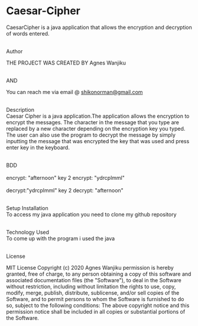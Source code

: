 # Caesar-Cipher
CaesarCipher is a java application that allows the encryption and decryption of words entered.
 
 <br>Author<br>
 
 THE PROJECT WAS CREATED BY Agnes Wanjiku
 
 <br>AND<br>
 
 You can reach me via email @ shikonorman@gmail.com
 
 
 <br>Description<br>
 Caesar Cipher is a java application.The application allows the encryption to encrypt the messages. The character in the message that you type are replaced by a new 
 character depending on the encryption key you typed. The user can also use the program to decrypt the message by simply inputting the message that was encrypted the key that was used and press enter key in the keyboard.

<br>BDD<br>
<br>encrypt: "afternoon"  key 2      encrypt: "ydrcplmml"<br>
<br>decrypt:"ydrcplmml"   key 2       decrypt: "afternoon"<br>

<br>Setup Installation <br>
To access my java application you need to clone my github repository

<br>Technology Used <br>
To come up with the program i used the java

<br>License<br>

MIT License Copyright (c) 2020 Agnes Wanjiku permission is hereby granted, free of charge, to any person obtaining a copy of this software and associated documentation files (the "Software"), to deal in the Software without restriction, including without limitation the rights to use, copy, modify, merge, publish, distribute, sublicense, and/or sell copies of the Software, and to permit persons to whom the Software is furnished to do so, subject to the following conditions: The above copyright notice and this permission notice shall be included in all copies or substantial portions of the Software.
